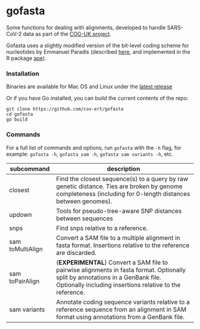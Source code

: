 # gofasta

Some functions for dealing with alignments, developed to handle SARS-CoV-2 data as part of the [COG-UK project](https://www.cogconsortium.uk/).


Gofasta uses a slightly modified version of the bit-level coding scheme for nucleotides by Emmanuel Paradis (described [here](http://ape-package.ird.fr/misc/BitLevelCodingScheme.html), and implemented in the R package [ape](https://doi.org/10.1093/bioinformatics/btg412)).

### Installation

Binaries are available for Mac OS and Linux under the [latest release](https://github.com/cov-ert/gofasta/releases/latest)

Or if you have Go installed, you can build the current contents of the repo:

```
git clone https://github.com/cov-ert/gofasta
cd gofasta
go build
```


### Commands

For a full list of commands and options, run `gofasta` with the `-h` flag, for example: `gofasta -h`,  `gofasta sam -h`, `gofasta sam variants -h`, etc.


| subcommand       | description                                                                                                                                                                                     |
|------------------|-------------------------------------------------------------------------------------------------------------------------------------------------------------------------------------------------|
| closest          | Find the closest sequence(s) to a query by raw genetic distance. Ties are   broken by genome completeness (including for 0-length distances between   genomes).                                    |
| updown           | Tools for pseudo-tree-aware SNP distances between sequences                                                                                                                                     |
| snps             | Find snps relative to a reference.                                                                                                                                                              |
| sam toMultiAlign | Convert a SAM file to a multiple alignment in fasta format. Insertions   relative to the reference are discarded.                                                                               |
| sam toPairAlign  | (**EXPERIMENTAL**) Convert a SAM file to pairwise alignments in fasta   format. Optionally split by annotations in a GenBank file. Optionally   including insertions relative to the reference. |
| sam variants     | Annotate coding sequence variants relative to a reference sequence from   an alignment in SAM format using annotations from a GenBank file.                                                     |

